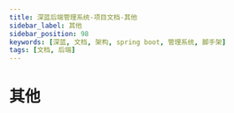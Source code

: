 ```yaml
---
title: 深蓝后端管理系统-项目文档-其他
sidebar_label: 其他
sidebar_position: 98
keywords: [深蓝, 文档, 架构, spring boot, 管理系统, 脚手架]
tags: [文档, 后端]
---
```


# 其他